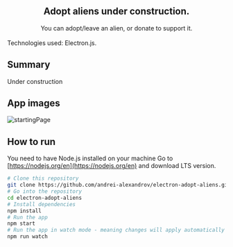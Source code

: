 <div align="center">
  <h2>Adopt aliens under construction.</h2>
  <span>You can adopt/leave an alien, or donate to support it.</span>
</div>
<br />
Technologies used: Electron.js.

## Summary

Under construction

## App images

![startingPage](./assets/starting-page-animation2.gif)

## How to run
You need to have Node.js installed on your machine
Go to [https://nodejs.org/en](https://nodejs.org/en) and download LTS version.

```bash
# Clone this repository
git clone https://github.com/andrei-alexandrov/electron-adopt-aliens.git
# Go into the repository
cd electron-adopt-aliens
# Install dependencies
npm install
# Run the app
npm start
# Run the app in watch mode - meaning changes will apply automatically
npm run watch
```
